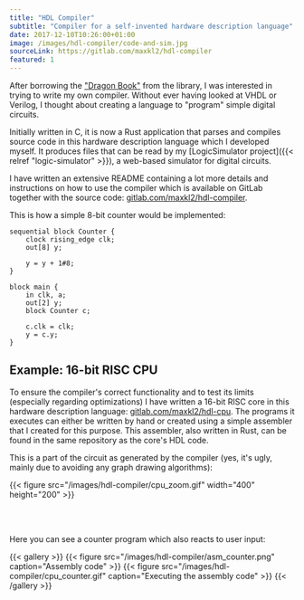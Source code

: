 ```yaml
---
title: "HDL Compiler"
subtitle: "Compiler for a self-invented hardware description language"
date: 2017-12-10T10:26:00+01:00
image: /images/hdl-compiler/code-and-sim.jpg
sourceLink: https://gitlab.com/maxkl2/hdl-compiler
featured: 1
---
```


After borrowing the ["Dragon Book"](https://en.wikipedia.org/wiki/Compilers:_Principles,_Techniques,_and_Tools) from the library, I was interested in trying to write my own compiler. Without ever having looked at VHDL or Verilog, I thought about creating a language to "program" simple digital circuits.

Initially written in C, it is now a Rust application that parses and compiles source code in this hardware description language which I developed myself. It produces files that can be read by my [LogicSimulator project]({{< relref "logic-simulator" >}}), a web-based simulator for digital circuits.

I have written an extensive README containing a lot more details and instructions on how to use the compiler which is available on GitLab together with the source code: [gitlab.com/maxkl2/hdl-compiler](https://gitlab.com/maxkl2/hdl-compiler).

This is how a simple 8-bit counter would be implemented:
```
sequential block Counter {
    clock rising_edge clk;
    out[8] y;

    y = y + 1#8;
}

block main {
    in clk, a;
    out[2] y;
    block Counter c;

    c.clk = clk;
    y = c.y;
}
```

## Example: 16-bit RISC CPU

To ensure the compiler's correct functionality and to test its limits (especially regarding optimizations) I have written a 16-bit RISC core in this hardware description language: [gitlab.com/maxkl2/hdl-cpu](https://gitlab.com/maxkl2/hdl-cpu). The programs it executes can either be written by hand or created using a simple assembler that I created for this purpose. This assembler, also written in Rust, can be found in the same repository as the core's HDL code.

This is a part of the circuit as generated by the compiler (yes, it's ugly, mainly due to avoiding any graph drawing algorithms):

{{< figure src="/images/hdl-compiler/cpu_zoom.gif" width="400" height="200" >}}

<br /><br />

Here you can see a counter program which also reacts to user input:

{{< gallery >}}
    {{< figure src="/images/hdl-compiler/asm_counter.png" caption="Assembly code" >}}
    {{< figure src="/images/hdl-compiler/cpu_counter.gif" caption="Executing the assembly code" >}}
{{< /gallery >}}

